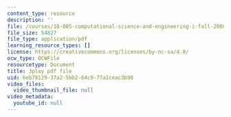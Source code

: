 ```yaml
---
content_type: resource
description: ''
file: /courses/18-085-computational-science-and-engineering-i-fall-2008/6eb7812937a25bb264c977a1ceac3b98_h5KiY9lvHc4.pdf
file_size: 54827
file_type: application/pdf
learning_resource_types: []
license: https://creativecommons.org/licenses/by-nc-sa/4.0/
ocw_type: OCWFile
resourcetype: Document
title: 3play pdf file
uid: 6eb78129-37a2-5bb2-64c9-77a1ceac3b98
video_files:
  video_thumbnail_file: null
video_metadata:
  youtube_id: null
---
```

